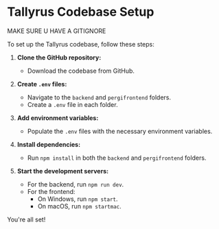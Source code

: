 # Tallyrus Codebase Setup

MAKE SURE U HAVE A GITIGNORE

To set up the Tallyrus codebase, follow these steps:

1. **Clone the GitHub repository:**
   - Download the codebase from GitHub.

2. **Create `.env` files:**
   - Navigate to the `backend` and `pergifrontend` folders.
   - Create a `.env` file in each folder.

3. **Add environment variables:**
   - Populate the `.env` files with the necessary environment variables.

4. **Install dependencies:**
   - Run `npm install` in both the `backend` and `pergifrontend` folders.

5. **Start the development servers:**
   - For the backend, run `npm run dev`.
   - For the frontend:
     - On Windows, run `npm start`.
     - On macOS, run `npm startmac`.

You're all set!
